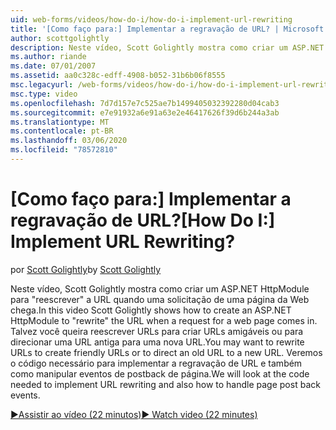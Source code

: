 ```yaml
---
uid: web-forms/videos/how-do-i/how-do-i-implement-url-rewriting
title: '[Como faço para:] Implementar a regravação de URL? | Microsoft Docs'
author: scottgolightly
description: Neste vídeo, Scott Golightly mostra como criar um ASP.NET HttpModule para ' reescrever ' a URL quando uma solicitação de uma página da Web chega. Talvez você queira reescrever...
ms.author: riande
ms.date: 07/01/2007
ms.assetid: aa0c328c-edff-4908-b052-31b6b06f8555
msc.legacyurl: /web-forms/videos/how-do-i/how-do-i-implement-url-rewriting
msc.type: video
ms.openlocfilehash: 7d7d157e7c525ae7b1499405032392280d04cab3
ms.sourcegitcommit: e7e91932a6e91a63e2e46417626f39d6b244a3ab
ms.translationtype: MT
ms.contentlocale: pt-BR
ms.lasthandoff: 03/06/2020
ms.locfileid: "78572810"
---
```

# <a name="how-do-i-implement-url-rewriting"></a><span data-ttu-id="f8be9-105">[Como faço para:] Implementar a regravação de URL?</span><span class="sxs-lookup"><span data-stu-id="f8be9-105">[How Do I:] Implement URL Rewriting?</span></span>

<span data-ttu-id="f8be9-106">por [Scott Golightly](https://github.com/scottgolightly)</span><span class="sxs-lookup"><span data-stu-id="f8be9-106">by [Scott Golightly](https://github.com/scottgolightly)</span></span>

<span data-ttu-id="f8be9-107">Neste vídeo, Scott Golightly mostra como criar um ASP.NET HttpModule para "reescrever" a URL quando uma solicitação de uma página da Web chega.</span><span class="sxs-lookup"><span data-stu-id="f8be9-107">In this video Scott Golightly shows how to create an ASP.NET HttpModule to "rewrite" the URL when a request for a web page comes in.</span></span> <span data-ttu-id="f8be9-108">Talvez você queira reescrever URLs para criar URLs amigáveis ou para direcionar uma URL antiga para uma nova URL.</span><span class="sxs-lookup"><span data-stu-id="f8be9-108">You may want to rewrite URLs to create friendly URLs or to direct an old URL to a new URL.</span></span> <span data-ttu-id="f8be9-109">Veremos o código necessário para implementar a regravação de URL e também como manipular eventos de postback de página.</span><span class="sxs-lookup"><span data-stu-id="f8be9-109">We will look at the code needed to implement URL rewriting and also how to handle page post back events.</span></span>

[<span data-ttu-id="f8be9-110">&#9654;Assistir ao vídeo (22 minutos)</span><span class="sxs-lookup"><span data-stu-id="f8be9-110">&#9654; Watch video (22 minutes)</span></span>](https://channel9.msdn.com/Blogs/ASP-NET-Site-Videos/how-do-i-implement-url-rewriting)
